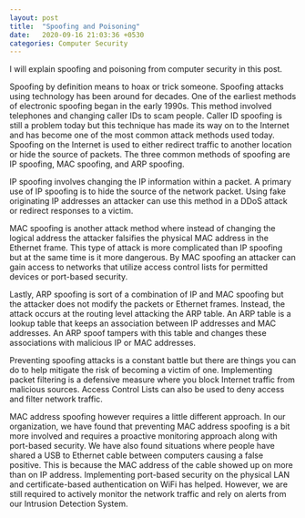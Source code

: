 ```yaml
---
layout: post
title:  "Spoofing and Poisoning"
date:   2020-09-16 21:03:36 +0530
categories: Computer Security
---
```


I will explain spoofing and poisoning from computer security in this post. 

Spoofing by definition means to hoax or trick someone.  Spoofing attacks using technology has been around for decades. One of the earliest methods of electronic spoofing began in the early 1990s. This method involved telephones and changing caller IDs to scam people. Caller ID spoofing is still a problem today but this technique has made its way on to the Internet and has become one of the most common attack methods used today. Spoofing on the Internet is used to either redirect traffic to another location or hide the source of packets.  The three common methods of spoofing are IP spoofing, MAC spoofing, and ARP spoofing. 

IP spoofing involves changing the IP information within a packet. A primary use of IP spoofing is to hide the source of the network packet. Using fake originating IP addresses an attacker can use this method in a DDoS attack or redirect responses to a victim. 

MAC spoofing is another attack method where instead of changing the logical address the attacker falsifies the physical MAC address in the Ethernet frame. This type of attack is more complicated than IP spoofing but at the same time is it more dangerous. By MAC spoofing an attacker can gain access to networks that utilize access control lists for permitted devices or port-based security. 

Lastly, ARP spoofing is sort of a combination of IP and MAC spoofing but the attacker does not modify the packets or Ethernet frames. Instead, the attack occurs at the routing level attacking the ARP table. An ARP table is a lookup table that keeps an association between IP addresses and MAC addresses. An ARP spoof tampers with this table and changes these associations with malicious IP or MAC addresses. 

Preventing spoofing attacks is a constant battle but there are things you can do to help mitigate the risk of becoming a victim of one. Implementing packet filtering is a defensive measure where you block Internet traffic from malicious sources.  Access Control Lists can also be used to deny access and filter network traffic.

MAC address spoofing however requires a little different approach. In our organization, we have found that preventing MAC address spoofing is a bit more involved and requires a proactive monitoring approach along with port-based security. We have also found situations where people have shared a USB to Ethernet cable between computers causing a false positive. This is because the MAC address of the cable showed up on more than on IP address.   Implementing port-based security on the physical LAN and certificate-based authentication on WiFi has helped. However, we are still required to actively monitor the network traffic and rely on alerts from our Intrusion Detection System. 